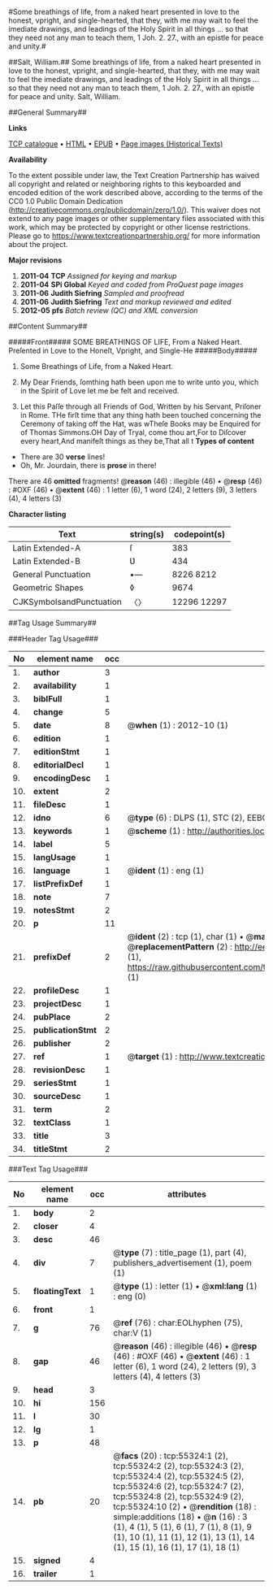 #Some breathings of life, from a naked heart presented in love to the honest, vpright, and single-hearted, that they, with me may wait to feel the imediate drawings, and leadings of the Holy Spirit in all things ... so that they need not any man to teach them, 1 Joh. 2. 27., with an epistle for peace and unity.#

##Salt, William.##
Some breathings of life, from a naked heart presented in love to the honest, vpright, and single-hearted, that they, with me may wait to feel the imediate drawings, and leadings of the Holy Spirit in all things ... so that they need not any man to teach them, 1 Joh. 2. 27., with an epistle for peace and unity.
Salt, William.

##General Summary##

**Links**

[TCP catalogue](http://www.ota.ox.ac.uk/tcp/)  • 
[HTML](http://tei.it.ox.ac.uk/tcp/Texts-HTML/free/A60/A60851.html)  • 
[EPUB](http://tei.it.ox.ac.uk/tcp/Texts-EPUB/free/A60/A60851.epub) • 
[Page images (Historical Texts)](https://historicaltexts.jisc.ac.uk/eebo-12166136e)

**Availability**

To the extent possible under law, the Text Creation Partnership has waived all copyright and related or neighboring rights to this keyboarded and encoded edition of the work described above, according to the terms of the CC0 1.0 Public Domain Dedication (http://creativecommons.org/publicdomain/zero/1.0/). This waiver does not extend to any page images or other supplementary files associated with this work, which may be protected by copyright or other license restrictions. Please go to https://www.textcreationpartnership.org/ for more information about the project.

**Major revisions**

1. __2011-04__ __TCP__ *Assigned for keying and markup*
1. __2011-04__ __SPi Global__ *Keyed and coded from ProQuest page images*
1. __2011-06__ __Judith Siefring__ *Sampled and proofread*
1. __2011-06__ __Judith Siefring__ *Text and markup reviewed and edited*
1. __2012-05__ __pfs__ *Batch review (QC) and XML conversion*

##Content Summary##

#####Front#####
SOME BREATHINGS OF LIFE, From a Naked Heart. Preſented in Love to the Honeſt, Vpright, and Single-He
#####Body#####

1. Some Breathings of Life, from a Naked Heart.

1. My Dear Friends, ſomthing hath been upon me to write unto you, which in the Spirit of Love let me be felt and received.

1. Let this Paſſe through all Friends of God, Written by his Servant, Priſoner in Rome.
THe firſt time that any thing hath been touched concerning the Ceremony of taking off the Hat, was wTheſe Books may be Enquired for of Thomas Simmons.OH Day of Tryal, come thou art,For to Diſcover every heart,And manifeſt things as they be,That all t
**Types of content**

  * There are 30 **verse** lines!
  * Oh, Mr. Jourdain, there is **prose** in there!

There are 46 **omitted** fragments! 
 @__reason__ (46) : illegible (46)  •  @__resp__ (46) : #OXF (46)  •  @__extent__ (46) : 1 letter (6), 1 word (24), 2 letters (9), 3 letters (4), 4 letters (3)

**Character listing**


|Text|string(s)|codepoint(s)|
|---|---|---|
|Latin Extended-A|ſ|383|
|Latin Extended-B|Ʋ|434|
|General Punctuation|•—|8226 8212|
|Geometric Shapes|◊|9674|
|CJKSymbolsandPunctuation|〈〉|12296 12297|

##Tag Usage Summary##

###Header Tag Usage###

|No|element name|occ|attributes|
|---|---|---|---|
|1.|__author__|3||
|2.|__availability__|1||
|3.|__biblFull__|1||
|4.|__change__|5||
|5.|__date__|8| @__when__ (1) : 2012-10 (1)|
|6.|__edition__|1||
|7.|__editionStmt__|1||
|8.|__editorialDecl__|1||
|9.|__encodingDesc__|1||
|10.|__extent__|2||
|11.|__fileDesc__|1||
|12.|__idno__|6| @__type__ (6) : DLPS (1), STC (2), EEBO-CITATION (1), OCLC (1), VID (1)|
|13.|__keywords__|1| @__scheme__ (1) : http://authorities.loc.gov/ (1)|
|14.|__label__|5||
|15.|__langUsage__|1||
|16.|__language__|1| @__ident__ (1) : eng (1)|
|17.|__listPrefixDef__|1||
|18.|__note__|7||
|19.|__notesStmt__|2||
|20.|__p__|11||
|21.|__prefixDef__|2| @__ident__ (2) : tcp (1), char (1)  •  @__matchPattern__ (2) : ([0-9\-]+):([0-9IVX]+) (1), (.+) (1)  •  @__replacementPattern__ (2) : http://eebo.chadwyck.com/downloadtiff?vid=$1&page=$2 (1), https://raw.githubusercontent.com/textcreationpartnership/Texts/master/tcpchars.xml#$1 (1)|
|22.|__profileDesc__|1||
|23.|__projectDesc__|1||
|24.|__pubPlace__|2||
|25.|__publicationStmt__|2||
|26.|__publisher__|2||
|27.|__ref__|1| @__target__ (1) : http://www.textcreationpartnership.org/docs/. (1)|
|28.|__revisionDesc__|1||
|29.|__seriesStmt__|1||
|30.|__sourceDesc__|1||
|31.|__term__|2||
|32.|__textClass__|1||
|33.|__title__|3||
|34.|__titleStmt__|2||


###Text Tag Usage###

|No|element name|occ|attributes|
|---|---|---|---|
|1.|__body__|2||
|2.|__closer__|4||
|3.|__desc__|46||
|4.|__div__|7| @__type__ (7) : title_page (1), part (4), publishers_advertisement (1), poem (1)|
|5.|__floatingText__|1| @__type__ (1) : letter (1)  •  @__xml:lang__ (1) : eng (0)|
|6.|__front__|1||
|7.|__g__|76| @__ref__ (76) : char:EOLhyphen (75), char:V (1)|
|8.|__gap__|46| @__reason__ (46) : illegible (46)  •  @__resp__ (46) : #OXF (46)  •  @__extent__ (46) : 1 letter (6), 1 word (24), 2 letters (9), 3 letters (4), 4 letters (3)|
|9.|__head__|3||
|10.|__hi__|156||
|11.|__l__|30||
|12.|__lg__|1||
|13.|__p__|48||
|14.|__pb__|20| @__facs__ (20) : tcp:55324:1 (2), tcp:55324:2 (2), tcp:55324:3 (2), tcp:55324:4 (2), tcp:55324:5 (2), tcp:55324:6 (2), tcp:55324:7 (2), tcp:55324:8 (2), tcp:55324:9 (2), tcp:55324:10 (2)  •  @__rendition__ (18) : simple:additions (18)  •  @__n__ (16) : 3 (1), 4 (1), 5 (1), 6 (1), 7 (1), 8 (1), 9 (1), 10 (1), 11 (1), 12 (1), 13 (1), 14 (1), 15 (1), 16 (1), 17 (1), 18 (1)|
|15.|__signed__|4||
|16.|__trailer__|1||
